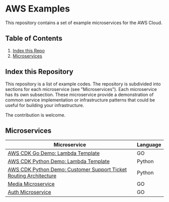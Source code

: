 # AWS Examples

This repository contains a set of example microservices for the AWS Cloud.

## Table of Contents

1. [Index this Repo](#Index)
2. [Microservices](#Microservices)

## Index this Repository <a name="Index"></a>

This repository is a list of example codes. The repository is subdivided into sections for each microservice (see "Microservices"). Each microservice has its own subsection. These microservice provide a demonstration of common service implementation or infrastructure patterns that could be useful for building your infrastructure.

The contribution is welcome.

## Microservices <a name="Microservices"></a>

| Microservice                                                                                                                        | Language |
| ----------------------------------------------------------------------------------------------------------------------------------- | -------- |
| [AWS CDK Go Demo: Lambda Template](https://github.com/myarik/aws-samples/tree/main/aws-cdk-go-lambda-template)                      | GO       |
| [AWS CDK Python Demo: Lambda Template](https://github.com/myarik/aws-samples/tree/main/aws-cdk-python-lambda-template)              | Python   |
| [AWS CDK Python Demo: Customer Support Ticket Routing Architecture](https://github.com/myarik/aws-samples/tree/main/ticket-routing) | Python   |
| [Media Microservice](https://github.com/myarik/aws-samples/tree/main/media)                                                         | GO       |
| [Auth Microservice](https://github.com/myarik/aws-samples/tree/main/auth-cognito)                                                   | GO       |
